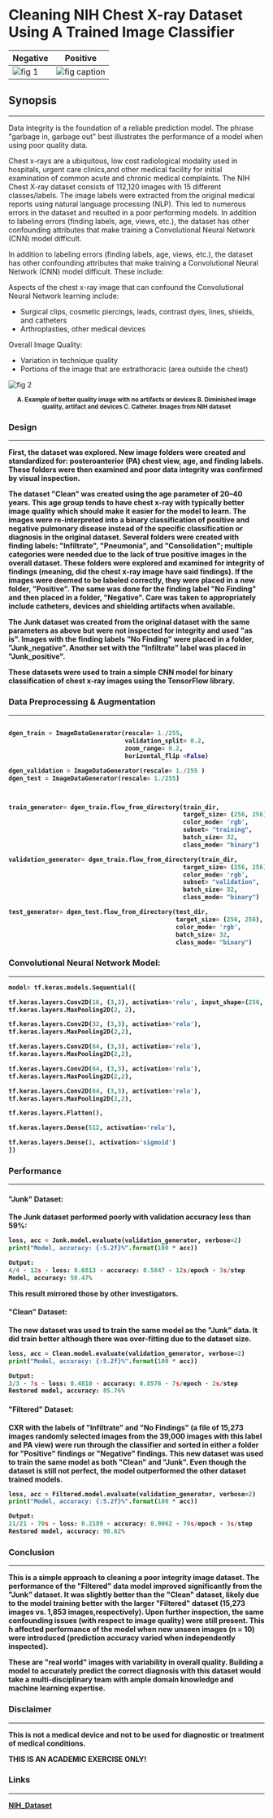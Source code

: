 [//]: <> (title)
# **Cleaning NIH Chest X-ray Dataset Using A Trained Image Classifier**




Negative  | Positive
------------- | -------------
![fig 1](https://github.com/Patrick-Frisella/Patrick-Frisella/blob/main/2.png)  | ![fig caption](https://github.com/Patrick-Frisella/Patrick-Frisella/blob/main/4.png)









## **Synopsis**
---

Data integrity is the foundation of a reliable prediction model. The phrase "garbage in, garbage out" best illustrates the performance of a model when using poor quality data.

Chest x-rays are a ubiquitous, low cost radiological modality used in hospitals, urgent care clinics,and other medical facility for initial examination of common acute and chronic medical complaints. The NIH Chest X-ray dataset consists of 112,120 images with 15 different classes/labels. The image labels were extracted from the original medical reports using natural language processing (NLP). This led to numerous errors in the dataset and resulted in a poor performing models. In addition to labeling errors (finding labels, age, views, etc.), the dataset has other confounding attributes that make training a Convolutional Neural Network (CNN) model difficult.

In addition to labeling errors (finding labels, age, views, etc.), the dataset has other confounding attributes that
make training a Convolutional Neural Network (CNN) model difficult.
These include:

Aspects of the chest x-ray image that can confound the Convolutional Neural Network learning include:
- Surgical clips, cosmetic piercings, leads, contrast dyes, lines, shields, and catheters
- Arthroplasties, other medical devices

Overall Image Quality:
- Variation in technique quality
- Portions of the image that are extrathoracic (area outside the chest)





![fig 2](https://github.com/Patrick-Frisella/Patrick-Frisella/blob/main/1_u9GAvmHcjzksFS-dHxh_9Q.png)
<figcaption align = "center"><b><sub>A. Example of better quality image with no artifacts or devices B. Diminished image quality, artifact and devices C. Catheter. Images from NIH dataset</sup></b></figcaption><b> 




### Design
---
First, the dataset was explored. New image folders were created and standardized for: posteroanterior (PA) chest view, age, and finding labels. These folders were then examined and poor data integrity was confirmed by visual inspection. 

The dataset "Clean" was created using the age parameter of 20–40 years. This age group tends to have chest x-ray with typically better image quality which should make it easier for the model to learn. The images were re-interpreted into a binary classification of positive and negative pulmonary disease instead of the specific classification or diagnosis in the original dataset. Several folders were created with finding labels: "Infiltrate", "Pneumonia", and "Consolidation"; multiple categories were needed due to the lack of true positive images in the overall dataset. These folders were explored and examined for integrity of findings (meaning, did the chest x-ray image have said findings). If the images were deemed to be labeled correctly, they were placed in a new folder, "Positive". The same was done for the finding label "No Finding" and then placed in a folder, "Negative". Care was taken to appropriately include catheters, devices and shielding artifacts when available.

The Junk dataset was created from the original dataset with the same parameters as above but were not inspected for integrity and used "as is". Images with the finding labels "No Finding" were placed in a folder, "Junk_negative". Another set with the "Infiltrate" label was placed in "Junk_positive".

These datasets were used to train a simple CNN model for binary classification of chest x-ray images using the TensorFlow library.





### Data Preprocessing & Augmentation

---
``` Python

dgen_train = ImageDataGenerator(rescale= 1./255,
                                validation_split= 0.2,
                                zoom_range= 0.2,
                                horizontal_flip =False)

dgen_validation = ImageDataGenerator(rescale= 1./255 )
dgen_test = ImageDataGenerator(rescale= 1./255)



train_generator= dgen_train.flow_from_directory(train_dir,
                                                target_size= (256, 256),
                                                color_mode= 'rgb',
                                                subset= "training",
                                                batch_size= 32,
                                                class_mode= "binary")

validation_generator= dgen_train.flow_from_directory(train_dir,
                                                target_size= (256, 256),
                                                color_mode= 'rgb',
                                                subset= "validation",
                                                batch_size= 32,
                                                class_mode= "binary")

test_generator= dgen_test.flow_from_directory(test_dir,
                                              target_size= (256, 256),
                                              color_mode= 'rgb',
                                              batch_size= 32,
                                              class_mode= "binary")

```

### Convolutional Neural Network Model:

---
``` Python
model= tf.keras.models.Sequential([

tf.keras.layers.Conv2D(16, (3,3), activation='relu', input_shape=(256, 256, 3)),
tf.keras.layers.MaxPooling2D(2, 2),

tf.keras.layers.Conv2D(32, (3,3), activation='relu'),
tf.keras.layers.MaxPooling2D(2,2),

tf.keras.layers.Conv2D(64, (3,3), activation='relu'),
tf.keras.layers.MaxPooling2D(2,2),

tf.keras.layers.Conv2D(64, (3,3), activation='relu'),
tf.keras.layers.MaxPooling2D(2,2),

tf.keras.layers.Conv2D(64, (3,3), activation='relu'),
tf.keras.layers.MaxPooling2D(2,2),

tf.keras.layers.Flatten(),

tf.keras.layers.Dense(512, activation='relu'),

tf.keras.layers.Dense(1, activation='sigmoid')
])
```
### Performance

---
#### "Junk" Dataset:

The Junk dataset performed poorly with validation accuracy less than 59%:

```Python
loss, acc = Junk.model.evaluate(validation_generator, verbose=2)
print("Model, accuracy: {:5.2f}%".format(100 * acc))

Output:
4/4 - 12s - loss: 0.6813 - accuracy: 0.5847 - 12s/epoch - 3s/step
Model, accuracy: 58.47%
```


This result mirrored those by other investigators.

#### "Clean" Dataset:
The new dataset was used to train the same model as the "Junk" data. It did train better although there was over-fitting due to the dataset size.

```Python
loss, acc = Clean.model.evaluate(validation_generator, verbose=2)
print("Model, accuracy: {:5.2f}%".format(100 * acc))

Output:
3/3 - 7s - loss: 0.4810 - accuracy: 0.8576 - 7s/epoch - 2s/step
Restored model, accuracy: 85.76%
```


#### "Filtered" Dataset:
CXR with the labels of "Infiltrate" and "No Findings" (a file of 15,273 images randomly selected images from the 39,000 images
with this label and PA view) were run through the classifier and sorted in either a folder for "Positive" findings or
"Negative" findings. This new dataset was used to train the same model as both "Clean" and "Junk".
Even though the dataset is still not perfect, the model outperformed the other dataset trained models.

``` Python
loss, acc = Filtered.model.evaluate(validation_generator, verbose=2)
print("Model, accuracy: {:5.2f}%".format(100 * acc))

Output:
21/21 - 70s - loss: 0.2189 - accuracy: 0.9062 - 70s/epoch - 3s/step
Restored model, accuracy: 90.62%
```



### Conclusion

---
This is a simple approach to cleaning a poor integrity image dataset. The performance of the "Filtered" data model improved significantly from the "Junk" dataset. It was slightly better than the "Clean" dataset, likely due to the model training better with the larger "Filtered" dataset (15,273 images vs. 1,853 images,respectively). Upon further inspection, the same confounding issues (with respect to image quality) were still present. This h affected performance of the model when new unseen images (n = 10) were introduced (prediction accuracy varied when independently inspected). 

These are "real world" images with variability in overall quality.  Building a model to accurately predict the correct diagnosis with this dataset would take a multi-disciplinary team with ample domain knowledge and machine learning expertise.



### Disclaimer

---

 This is not a medical device and not to be used for diagnostic or treatment of medical conditions.

 THIS IS AN ACADEMIC EXERCISE ONLY!


### Links

---

[NIH_Dataset](https://www.kaggle.com/datasets/nih-chest-xrays/data)








